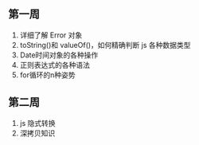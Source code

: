 ## 第一周

1. 详细了解 Error 对象
2. toString()和 valueOf()，如何精确判断 js 各种数据类型
3. Date时间对象的各种操作
4. 正则表达式的各种语法
5. for循环的n种姿势

## 第二周

1. js 隐式转换
2. 深拷贝知识

